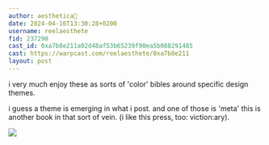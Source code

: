 ```yaml
---
author: aesthetica🎩
date: 2024-04-16T13:30:28+0200
username: reelaesthete
fid: 237290
cast_id: 0xa7b8e211a02d48af53b65239f90ea5b088291485
cast: https://warpcast.com/reelaesthete/0xa7b8e211
layout: post
---
```

i very much enjoy these as sorts of 'color' bibles around specific design themes.   
  
i guess a theme is emerging in what i post. and one of those is 'meta' this is another book in that sort of vein. (i like this press, too: viction:ary).  

![](https://imagedelivery.net/BXluQx4ige9GuW0Ia56BHw/fc942466-316f-402f-05d0-2da64d7afd00/original)